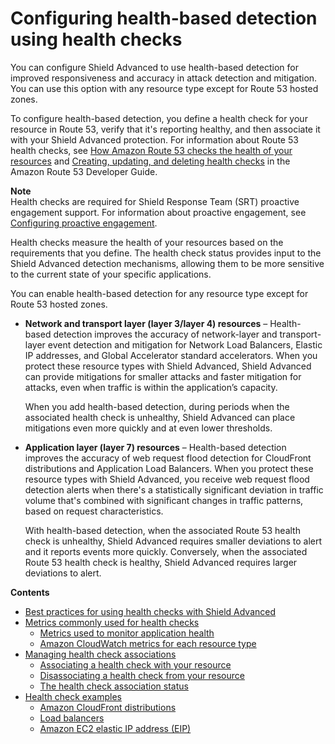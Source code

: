 # Configuring health\-based detection using health checks<a name="ddos-advanced-health-checks"></a>

You can configure Shield Advanced to use health\-based detection for improved responsiveness and accuracy in attack detection and mitigation\. You can use this option with any resource type except for Route 53 hosted zones\. 

To configure health\-based detection, you define a health check for your resource in Route 53, verify that it's reporting healthy, and then associate it with your Shield Advanced protection\. For information about Route 53 health checks, see [How Amazon Route 53 checks the health of your resources](https://docs.aws.amazon.com/Route53/latest/DeveloperGuide/welcome-health-checks.html) and [Creating, updating, and deleting health checks](https://docs.aws.amazon.com/Route53/latest/DeveloperGuide/health-checks-creating-deleting.html) in the Amazon Route 53 Developer Guide\. 

**Note**  
Health checks are required for Shield Response Team \(SRT\) proactive engagement support\. For information about proactive engagement, see [Configuring proactive engagement](ddos-srt-proactive-engagement.md)\.

Health checks measure the health of your resources based on the requirements that you define\. The health check status provides input to the Shield Advanced detection mechanisms, allowing them to be more sensitive to the current state of your specific applications\. 

You can enable health\-based detection for any resource type except for Route 53 hosted zones\.
+ **Network and transport layer \(layer 3/layer 4\) resources** – Health\-based detection improves the accuracy of network\-layer and transport\-layer event detection and mitigation for Network Load Balancers, Elastic IP addresses, and Global Accelerator standard accelerators\. When you protect these resource types with Shield Advanced, Shield Advanced can provide mitigations for smaller attacks and faster mitigation for attacks, even when traffic is within the application’s capacity\.

  When you add health\-based detection, during periods when the associated health check is unhealthy, Shield Advanced can place mitigations even more quickly and at even lower thresholds\.
+ **Application layer \(layer 7\) resources** – Health\-based detection improves the accuracy of web request flood detection for CloudFront distributions and Application Load Balancers\. When you protect these resource types with Shield Advanced, you receive web request flood detection alerts when there's a statistically significant deviation in traffic volume that's combined with significant changes in traffic patterns, based on request characteristics\. 

  With health\-based detection, when the associated Route 53 health check is unhealthy, Shield Advanced requires smaller deviations to alert and it reports events more quickly\. Conversely, when the associated Route 53 health check is healthy, Shield Advanced requires larger deviations to alert\. 

**Contents**
+ [Best practices for using health checks with Shield Advanced](health-checks-best-practices.md)
+ [Metrics commonly used for health checks](health-checks-metrics.md)
  + [Metrics used to monitor application health](health-checks-metrics.md#health-checks-metrics-common)
  + [Amazon CloudWatch metrics for each resource type](health-checks-metrics.md#health-checks-protected-resource-metrics)
+ [Managing health check associations](manage-health-check-associations.md)
  + [Associating a health check with your resource](manage-health-check-associations.md#associate-health-check)
  + [Disassociating a health check from your resource](manage-health-check-associations.md#disassociate-health-check)
  + [The health check association status](manage-health-check-associations.md#health-check-association-status)
+ [Health check examples](health-checks-examples.md)
  + [Amazon CloudFront distributions](health-checks-examples.md#health-checks-example-cloudfront)
  + [Load balancers](health-checks-examples.md#health-checks-example-load-balancer)
  + [Amazon EC2 elastic IP address \(EIP\)](health-checks-examples.md#health-checks-example-elastic-ip)